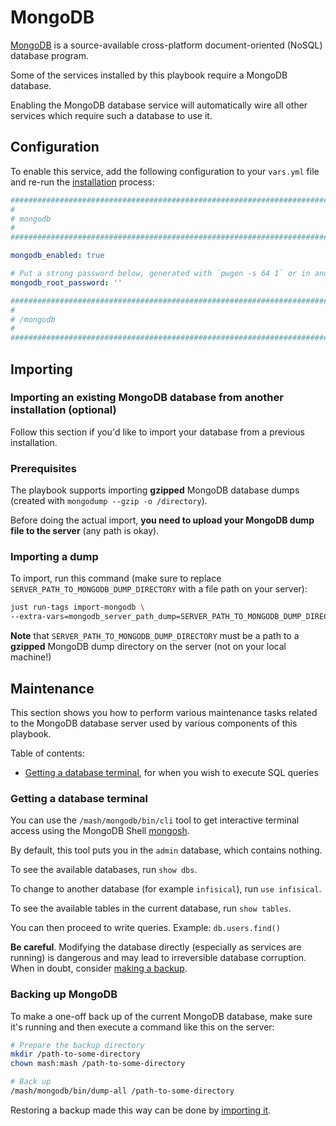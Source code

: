 # MongoDB

[MongoDB](https://www.mongodb.com/) is a source-available cross-platform document-oriented (NoSQL) database program.

Some of the services installed by this playbook require a MongoDB database.

Enabling the MongoDB database service will automatically wire all other services which require such a database to use it.


## Configuration

To enable this service, add the following configuration to your `vars.yml` file and re-run the [installation](../installing.md) process:

```yaml
########################################################################
#                                                                      #
# mongodb                                                              #
#                                                                      #
########################################################################

mongodb_enabled: true

# Put a strong password below, generated with `pwgen -s 64 1` or in another way
mongodb_root_password: ''

########################################################################
#                                                                      #
# /mongodb                                                             #
#                                                                      #
########################################################################
```

## Importing

### Importing an existing MongoDB database from another installation (optional)

Follow this section if you'd like to import your database from a previous installation.

### Prerequisites

The playbook supports importing **gzipped** MongoDB database dumps (created with `mongodump --gzip -o /directory`).

Before doing the actual import, **you need to upload your MongoDB dump file to the server** (any path is okay).


### Importing a dump

To import, run this command (make sure to replace `SERVER_PATH_TO_MONGODB_DUMP_DIRECTORY` with a file path on your server):

```sh
just run-tags import-mongodb \
--extra-vars=mongodb_server_path_dump=SERVER_PATH_TO_MONGODB_DUMP_DIRECTORY
```

**Note** that `SERVER_PATH_TO_MONGODB_DUMP_DIRECTORY` must be a path to a **gzipped** MongoDB dump directory on the server (not on your local machine!)


## Maintenance

This section shows you how to perform various maintenance tasks related to the MongoDB database server used by various components of this playbook.

Table of contents:

- [Getting a database terminal](#getting-a-database-terminal), for when you wish to execute SQL queries

### Getting a database terminal

You can use the `/mash/mongodb/bin/cli` tool to get interactive terminal access using the MongoDB Shell [mongosh](https://www.mongodb.com/docs/mongodb-shell/).

By default, this tool puts you in the `admin` database, which contains nothing.

To see the available databases, run `show dbs`.

To change to another database (for example `infisical`), run `use infisical`.

To see the available tables in the current database, run `show tables`.

You can then proceed to write queries. Example: `db.users.find()`

**Be careful**. Modifying the database directly (especially as services are running) is dangerous and may lead to irreversible database corruption.
When in doubt, consider [making a backup](#backing-up-mongodb).


### Backing up MongoDB

To make a one-off back up of the current MongoDB database, make sure it's running and then execute a command like this on the server:

```bash
# Prepare the backup directory
mkdir /path-to-some-directory
chown mash:mash /path-to-some-directory

# Back up
/mash/mongodb/bin/dump-all /path-to-some-directory
```

Restoring a backup made this way can be done by [importing it](#importing).

